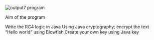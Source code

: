 ![output7](https://user-images.githubusercontent.com/69303964/147482522-fda493cd-d212-4580-af77-3752e1dd81b5.png)
program

Aim of the program


Write the RC4 logic in Java Using Java cryptography; encrypt the text “Hello world” using Blowfish.Create your own key using Java key
